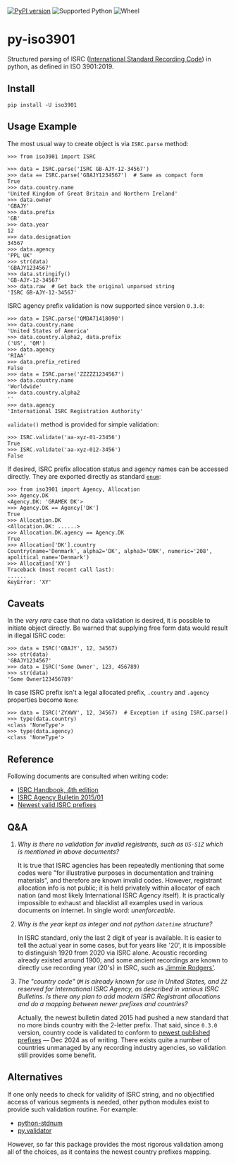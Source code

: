 [![PyPI version](https://img.shields.io/pypi/v/iso3901.svg)](https://pypi.org/project/iso3901/)
![Supported Python](https://img.shields.io/python/required-version-toml?tomlFilePath=https%3A%2F%2Fgithub.com%2FTagger-phile%2Fpy-iso3901%2Fraw%2Frefs%2Fheads%2Fmain%2Fpyproject.toml)
![Wheel](https://img.shields.io/pypi/wheel/iso3901.svg)

# py-iso3901
Structured parsing of ISRC ([International Standard Recording Code](https://isrc.ifpi.org/en/)) in python, as defined in ISO 3901:2019.

## Install

`pip install -U iso3901`

## Usage Example

The most usual way to create object is via `ISRC.parse` method:

```pycon
>>> from iso3901 import ISRC

>>> data = ISRC.parse('ISRC GB-AJY-12-34567')
>>> data == ISRC.parse('GBAJY1234567')  # Same as compact form
True
>>> data.country.name
'United Kingdom of Great Britain and Northern Ireland'
>>> data.owner
'GBAJY'
>>> data.prefix
'GB'
>>> data.year
12
>>> data.designation
34567
>>> data.agency
'PPL UK'
>>> str(data)
'GBAJY1234567'
>>> data.stringify()
'GB-AJY-12-34567'
>>> data.raw  # Get back the original unparsed string
'ISRC GB-AJY-12-34567'
```

ISRC agency prefix validation is now supported since version `0.3.0`:
```pycon
>>> data = ISRC.parse('QMDA71418090')
>>> data.country.name
'United States of America'
>>> data.country.alpha2, data.prefix
('US', 'QM')
>>> data.agency
'RIAA'
>>> data.prefix_retired
False
>>> data = ISRC.parse('ZZZZZ1234567')
>>> data.country.name
'Worldwide'
>>> data.country.alpha2
''
>>> data.agency
'International ISRC Registration Authority'
```

`validate()` method is provided for simple validation:

```pycon
>>> ISRC.validate('aa-xyz-01-23456')
True
>>> ISRC.validate('aa-xyz-012-3456')
False
```

If desired, ISRC prefix allocation status and agency names can be accessed directly. They are exported directly as standard [`enum`](https://docs.python.org/3/library/enum.html):

```pycon
>>> from iso3901 import Agency, Allocation
>>> Agency.DK
<Agency.DK: 'GRAMEK DK'>
>>> Agency.DK == Agency['DK']
True
>>> Allocation.DK
<Allocation.DK: ......>
>>> Allocation.DK.agency == Agency.DK
True
>>> Allocation['DK'].country
Country(name='Denmark', alpha2='DK', alpha3='DNK', numeric='208', apolitical_name='Denmark')
>>> Allocation['XY']
Traceback (most recent call last):
......
KeyError: 'XY'
```

## Caveats

In the _very rare_ case that no data validation is desired, it is possible to initiate object directly. Be warned that supplying free form data would result in illegal ISRC code:

```pycon
>>> data = ISRC('GBAJY', 12, 34567)
>>> str(data)
'GBAJY1234567'
>>> data = ISRC('Some Owner', 123, 456789)
>>> str(data)
'Some Owner123456789'
```

In case ISRC prefix isn't a legal allocated prefix, `.country` and `.agency` properties become `None`:

```pycon
>>> data = ISRC('ZYXWV', 12, 34567)  # Exception if using ISRC.parse()
>>> type(data.country)
<class 'NoneType'>
>>> type(data.agency)
<class 'NoneType'>
```

## Reference

Following documents are consulted when writing code:

- [ISRC Handbook, 4th edition](https://www.ifpi.org/wp-content/uploads/2021/02/ISRC_Handbook.pdf)
- [ISRC Agency Bulletin 2015/01](https://isrc.ifpi.org/downloads/ISRC_Bulletin-2015-01.pdf)
- [Newest valid ISRC prefixes](https://isrc.ifpi.org/downloads/Valid_Characters.pdf)

## Q&A

1. _Why is there no validation for invalid registrants, such as `US-S1Z` which is mentioned in above documents?_

   It is true that ISRC agencies has been repeatedly mentioning that some codes were "for illustrative purposes in documentation and training materials", and therefore are known invalid codes. However, registrant allocation info is not public; it is held privately within allocator of each nation (and most likely International ISRC Agency itself). It is practically impossible to exhaust and blacklist all examples used in various documents on internet. In single word: _unenforceable_.

2. _Why is the year kept as integer and not python `datetime` structure?_

   In ISRC standard, only the last 2 digit of year is available. It is easier to tell the actual year in some cases, but for years like '20', it is impossible to distinguish 1920 from 2020 via ISRC alone. Acoustic recording already existed around 1900; and some ancient recordings are known to directly use recording year (20's) in ISRC, such as [Jimmie Rodgers'](https://open.spotify.com/album/6TXhBKNTITmOTWCbHaQKIG).

3. _The "country code" `QM` is already known for use in United States, and `ZZ` reserved for International ISRC Agency, as described in various ISRC Bulletins. Is there any plan to add modern ISRC Registrant allocations and do a mapping between newer prefixes and countries?_

   Actually, the newest bulletin dated 2015 had pushed a new standard that no more binds country with the 2-letter prefix. That said, since `0.3.0` version, country code is validated to conform to [newest published prefixes](https://isrc.ifpi.org/downloads/Valid_Characters.pdf) &mdash; Dec 2024 as of writing. There exists quite a number of countries unmanaged by any recording industry agencies, so validation still provides some benefit.

## Alternatives

If one only needs to check for validity of ISRC string, and no objectified access of various segments is needed, other python modules exist to provide such validation routine. For example:

- [python-stdnum](https://pypi.org/project/python-stdnum/)
- [py.validator](https://pypi.org/project/py-validator/)

However, so far this package provides the most rigorous validation among all of the choices, as it contains the newest country prefixes mapping.
